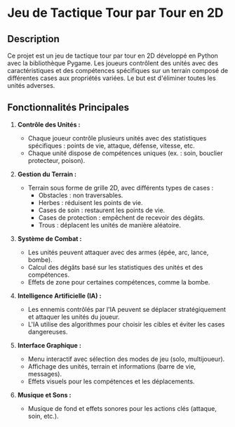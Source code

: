 # Jeu de Tactique Tour par Tour en 2D

## Description
Ce projet est un jeu de tactique tour par tour en 2D développé en Python avec la bibliothèque Pygame. Les joueurs contrôlent des unités avec des caractéristiques et des compétences spécifiques sur un terrain composé de différentes cases aux propriétés variées. Le but est d'éliminer toutes les unités adverses.

## Fonctionnalités Principales
1. **Contrôle des Unités :**
   - Chaque joueur contrôle plusieurs unités avec des statistiques spécifiques : points de vie, attaque, défense, vitesse, etc.
   - Chaque unité dispose de compétences uniques (ex. : soin, bouclier protecteur, poison).

2. **Gestion du Terrain :**
   - Terrain sous forme de grille 2D, avec différents types de cases :
     - Obstacles : non traversables.
     - Herbes : réduisent les points de vie.
     - Cases de soin : restaurent les points de vie.
     - Cases de protection : empêchent de recevoir des dégâts.
     - Trous : déplacent les unités de manière aléatoire.

3. **Système de Combat :**
   - Les unités peuvent attaquer avec des armes (épée, arc, lance, bombe).
   - Calcul des dégâts basé sur les statistiques des unités et des compétences.
   - Effets de zone pour certaines compétences, comme la bombe.

4. **Intelligence Artificielle (IA) :**
   - Les ennemis contrôlés par l'IA peuvent se déplacer stratégiquement et attaquer les unités du joueur.
   - L'IA utilise des algorithmes pour choisir les cibles et éviter les cases dangereuses.

5. **Interface Graphique :**
   - Menu interactif avec sélection des modes de jeu (solo, multijoueur).
   - Affichage des unités, terrain et informations (barre de vie, messages).
   - Effets visuels pour les compétences et les déplacements.

6. **Musique et Sons :**
   - Musique de fond et effets sonores pour les actions clés (attaque, soin, etc.).


